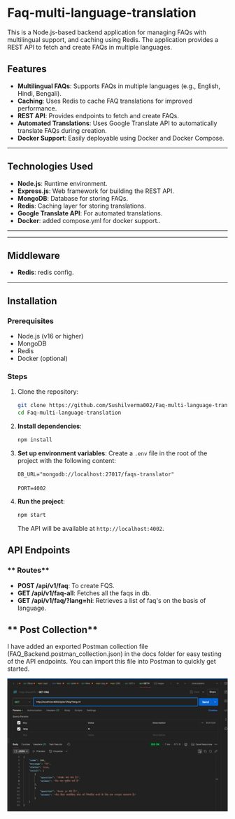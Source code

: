 # Faq-multi-language-translation

This is a Node.js-based backend application for managing FAQs with multilingual support, and caching using Redis. The application provides a REST API to fetch and create FAQs in multiple languages.

## **Features**

- **Multilingual FAQs**: Supports FAQs in multiple languages (e.g., English, Hindi, Bengali).
- **Caching**: Uses Redis to cache FAQ translations for improved performance.
- **REST API**: Provides endpoints to fetch and create FAQs.
- **Automated Translations**: Uses Google Translate API to automatically translate FAQs during creation.
- **Docker Support**: Easily deployable using Docker and Docker Compose.

---

## **Technologies Used**

- **Node.js**: Runtime environment.
- **Express.js**: Web framework for building the REST API.
- **MongoDB**: Database for storing FAQs.
- **Redis**: Caching layer for storing translations.
- **Google Translate API**: For automated translations.
- **Docker**: added compose.yml for docker support..

---

---

## **Middleware**

- **Redis**: redis config.

---

## **Installation**

### Prerequisites

- Node.js (v16 or higher)
- MongoDB
- Redis
- Docker (optional)

### Steps

1. Clone the repository:

   ```bash
   git clone https://github.com/Sushilverma002/Faq-multi-language-translation.git
   cd Faq-multi-language-translation

   ```

2. **Install dependencies**:

   ```bash
   npm install
   ```

3. **Set up environment variables**:
   Create a `.env` file in the root of the project with the following content:

   ```
   DB_URL="mongodb://localhost:27017/faqs-translator"

   PORT=4002

   ```

4. **Run the project**:
   ```bash
   npm start
   ```
   The API will be available at `http://localhost:4002`.

## **API Endpoints**

### ** Routes**

- **POST /api/v1/faq**: To create FQS.
- **GET /api/v1/faq-all**: Fetches all the faqs in db.
- **GET /api/v1/faq/?lang=hi**: Retrieves a list of faq's on the basis of language.

## ** Post Collection**

I have added an exported Postman collection file (FAQ_Backend.postman_collection.json) in the docs folder for easy testing of the API endpoints. You can import this file into Postman to quickly get started.

![alt text](image.png)
